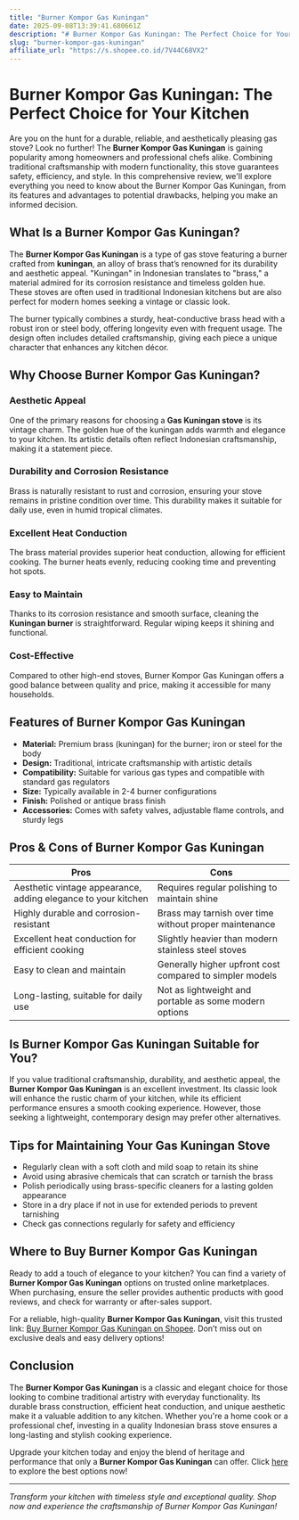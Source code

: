 ```yaml
---
title: "Burner Kompor Gas Kuningan"
date: 2025-09-08T13:39:41.680661Z
description: "# Burner Kompor Gas Kuningan: The Perfect Choice for Your Kitchen..."
slug: "burner-kompor-gas-kuningan"
affiliate_url: "https://s.shopee.co.id/7V44C68VX2"
---
```

# Burner Kompor Gas Kuningan: The Perfect Choice for Your Kitchen

Are you on the hunt for a durable, reliable, and aesthetically pleasing gas stove? Look no further! The **Burner Kompor Gas Kuningan** is gaining popularity among homeowners and professional chefs alike. Combining traditional craftsmanship with modern functionality, this stove guarantees safety, efficiency, and style. In this comprehensive review, we'll explore everything you need to know about the Burner Kompor Gas Kuningan, from its features and advantages to potential drawbacks, helping you make an informed decision.

## What Is a Burner Kompor Gas Kuningan?

The **Burner Kompor Gas Kuningan** is a type of gas stove featuring a burner crafted from **kuningan**, an alloy of brass that’s renowned for its durability and aesthetic appeal. "Kuningan" in Indonesian translates to "brass," a material admired for its corrosion resistance and timeless golden hue. These stoves are often used in traditional Indonesian kitchens but are also perfect for modern homes seeking a vintage or classic look.

The burner typically combines a sturdy, heat-conductive brass head with a robust iron or steel body, offering longevity even with frequent usage. The design often includes detailed craftsmanship, giving each piece a unique character that enhances any kitchen décor.

## Why Choose Burner Kompor Gas Kuningan?

### Aesthetic Appeal

One of the primary reasons for choosing a **Gas Kuningan stove** is its vintage charm. The golden hue of the kuningan adds warmth and elegance to your kitchen. Its artistic details often reflect Indonesian craftsmanship, making it a statement piece.

### Durability and Corrosion Resistance

Brass is naturally resistant to rust and corrosion, ensuring your stove remains in pristine condition over time. This durability makes it suitable for daily use, even in humid tropical climates.

### Excellent Heat Conduction

The brass material provides superior heat conduction, allowing for efficient cooking. The burner heats evenly, reducing cooking time and preventing hot spots.

### Easy to Maintain

Thanks to its corrosion resistance and smooth surface, cleaning the **Kuningan burner** is straightforward. Regular wiping keeps it shining and functional.

### Cost-Effective

Compared to other high-end stoves, Burner Kompor Gas Kuningan offers a good balance between quality and price, making it accessible for many households.

## Features of Burner Kompor Gas Kuningan

- **Material:** Premium brass (kuningan) for the burner; iron or steel for the body
- **Design:** Traditional, intricate craftsmanship with artistic details
- **Compatibility:** Suitable for various gas types and compatible with standard gas regulators
- **Size:** Typically available in 2-4 burner configurations
- **Finish:** Polished or antique brass finish
- **Accessories:** Comes with safety valves, adjustable flame controls, and sturdy legs

## Pros & Cons of Burner Kompor Gas Kuningan

| **Pros**                                                | **Cons**                                               |
|----------------------------------------------------------|--------------------------------------------------------|
| Aesthetic vintage appearance, adding elegance to your kitchen | Requires regular polishing to maintain shine        |
| Highly durable and corrosion-resistant                 | Brass may tarnish over time without proper maintenance |
| Excellent heat conduction for efficient cooking        | Slightly heavier than modern stainless steel stoves |
| Easy to clean and maintain                              | Generally higher upfront cost compared to simpler models |
| Long-lasting, suitable for daily use                     | Not as lightweight and portable as some modern options |

## Is Burner Kompor Gas Kuningan Suitable for You?

If you value traditional craftsmanship, durability, and aesthetic appeal, the **Burner Kompor Gas Kuningan** is an excellent investment. Its classic look will enhance the rustic charm of your kitchen, while its efficient performance ensures a smooth cooking experience. However, those seeking a lightweight, contemporary design may prefer other alternatives.

## Tips for Maintaining Your Gas Kuningan Stove

- Regularly clean with a soft cloth and mild soap to retain its shine
- Avoid using abrasive chemicals that can scratch or tarnish the brass
- Polish periodically using brass-specific cleaners for a lasting golden appearance
- Store in a dry place if not in use for extended periods to prevent tarnishing
- Check gas connections regularly for safety and efficiency

## Where to Buy Burner Kompor Gas Kuningan

Ready to add a touch of elegance to your kitchen? You can find a variety of **Burner Kompor Gas Kuningan** options on trusted online marketplaces. When purchasing, ensure the seller provides authentic products with good reviews, and check for warranty or after-sales support.

For a reliable, high-quality **Burner Kompor Gas Kuningan**, visit this trusted link: [Buy Burner Kompor Gas Kuningan on Shopee](https://s.shopee.co.id/7V44C68VX2). Don’t miss out on exclusive deals and easy delivery options!

## Conclusion

The **Burner Kompor Gas Kuningan** is a classic and elegant choice for those looking to combine traditional artistry with everyday functionality. Its durable brass construction, efficient heat conduction, and unique aesthetic make it a valuable addition to any kitchen. Whether you're a home cook or a professional chef, investing in a quality Indonesian brass stove ensures a long-lasting and stylish cooking experience.

Upgrade your kitchen today and enjoy the blend of heritage and performance that only a **Burner Kompor Gas Kuningan** can offer. Click [here](https://s.shopee.co.id/7V44C68VX2) to explore the best options now!

---

*Transform your kitchen with timeless style and exceptional quality. Shop now and experience the craftsmanship of Burner Kompor Gas Kuningan!*